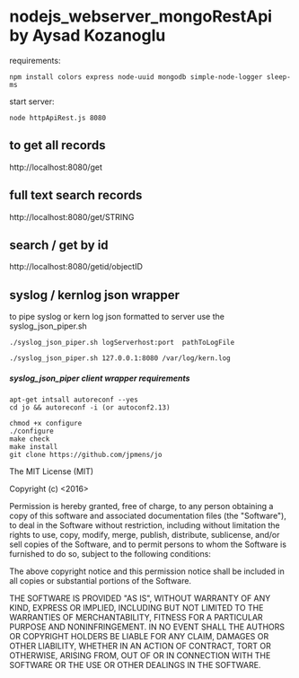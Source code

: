 # nodejs_webserver_mongoRestApi by Aysad Kozanoglu

requirements:

```
npm install colors express node-uuid mongodb simple-node-logger sleep-ms 

```


start server:

```
node httpApiRest.js 8080

```
## to get all records
http://localhost:8080/get

## full text search records
http://localhost:8080/get/STRING

## search / get by id
http://localhost:8080/getid/objectID

## syslog / kernlog json wrapper 
to pipe syslog or kern log json formatted to server use the syslog_json_piper.sh
```
./syslog_json_piper.sh logServerhost:port  pathToLogFile

```


```
./syslog_json_piper.sh 127.0.0.1:8080 /var/log/kern.log

```


##### syslog_json_piper client wrapper requirements

```
apt-get intsall autoreconf --yes
cd jo && autoreconf -i (or autoconf2.13)

chmod +x configure
./configure
make check
make install
git clone https://github.com/jpmens/jo

```




The MIT License (MIT)

Copyright (c) <2016> <copyright Aysad Kozanoglu>

Permission is hereby granted, free of charge, to any person obtaining a copy of this software and associated documentation files (the "Software"), to deal in the Software without restriction, including without limitation the rights to use, copy, modify, merge, publish, distribute, sublicense, and/or sell copies of the Software, and to permit persons to whom the Software is furnished to do so, subject to the following conditions:

The above copyright notice and this permission notice shall be included in all copies or substantial portions of the Software.

THE SOFTWARE IS PROVIDED "AS IS", WITHOUT WARRANTY OF ANY KIND, EXPRESS OR IMPLIED, INCLUDING BUT NOT LIMITED TO THE WARRANTIES OF MERCHANTABILITY, FITNESS FOR A PARTICULAR PURPOSE AND NONINFRINGEMENT. IN NO EVENT SHALL THE AUTHORS OR COPYRIGHT HOLDERS BE LIABLE FOR ANY CLAIM, DAMAGES OR OTHER LIABILITY, WHETHER IN AN ACTION OF CONTRACT, TORT OR OTHERWISE, ARISING FROM, OUT OF OR IN CONNECTION WITH THE SOFTWARE OR THE USE OR OTHER DEALINGS IN THE SOFTWARE.
